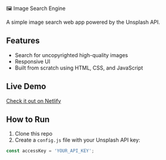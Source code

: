 🖼️ Image Search Engine

A simple image search web app powered by the Unsplash API.

## Features
- Search for uncopyrighted high-quality images
- Responsive UI
- Built from scratch using HTML, CSS, and JavaScript

## Live Demo
[Check it out on Netlify](https://colbysimagebrowser.netlify.app/)

## How to Run
1. Clone this repo
2. Create a `config.js` file with your Unsplash API key:
```js
const accessKey = 'YOUR_API_KEY';
